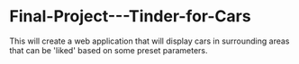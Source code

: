 # Final-Project---Tinder-for-Cars

This will create a web application that will display cars in surrounding areas that can be 'liked' based on some preset parameters.
